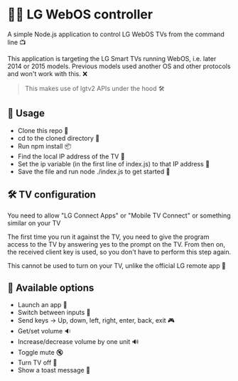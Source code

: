 # 👨‍💻 LG WebOS controller

A simple Node.js application to control LG WebOS TVs from the command line 📺

This application is targeting the LG Smart TVs running WebOS, i.e. later 2014 or 2015 models. Previous models used another OS and other protocols and won't work with this. ❌

> This makes use of lgtv2 APIs under the hood 🛠️

## 🚀 Usage

- Clone this repo 📂
- cd to the cloned directory 📁
- Run npm install 📦
- Find the local IP address of the TV 📡
- Set the ip variable (in the first line of index.js) to that IP address 🔧
- Save the file and run node ./index.js to get started 🚀

## 🛠️ TV configuration

You need to allow "LG Connect Apps" or "Mobile TV Connect" or something similar on your TV

The first time you run it against the TV, you need to give the program access to the TV by answering yes to the prompt on the TV. From then on, the received client key is used, so you don't have to perform this step again.

This cannot be used to turn on your TV, unlike the official LG remote app 📱
## 📌 Available options

- Launch an app 🚀
- Switch between inputs 🔀
-  Send keys -> Up, down, left, right, enter, back, exit 🎮
-  Get/set volume 🔉
-  Increase/decrease volume by one unit 🔊
-  Toggle mute 🔇
-  Turn TV off 📴
-  Show a toast message 🍞